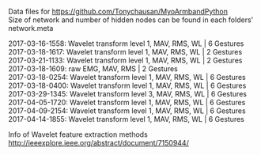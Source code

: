 Data files for https://github.com/Tonychausan/MyoArmbandPython  
Size of network and number of hidden nodes can be found in each folders' network.meta  


2017-03-16-1558: Wavelet transform level 1, MAV, RMS, WL | 6 Gestures  
2017-03-18-1617: Wavelet transform level 1, MAV, RMS, WL | 2 Gestures  
2017-03-21-1133: Wavelet transform level 1, MAV, RMS, WL | 2 Gestures  
2017-03-18-1609: raw EMG, MAV, RMS     | 2 Gestures  
2017-03-18-0254: Wavelet transform level 1, MAV, RMS, WL | 6 Gestures  
2017-03-18-0400: Wavelet transform level 1, MAV, RMS, WL | 6 Gestures  
2017-03-29-1345: Wavelet transform level 3, MAV, RMS, WL | 6 Gestures  
2017-04-05-1720: Wavelet transform level 1, MAV, RMS, WL | 6 Gestures  
2017-04-09-2154: Wavelet transform level 1, MAV, RMS, WL | 6 Gestures  
2017-04-14-1855: Wavelet transform level 1, MAV, RMS, WL | 6 Gestures  


Info of Wavelet feature extraction methods  
http://ieeexplore.ieee.org/abstract/document/7150944/  
